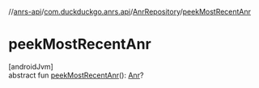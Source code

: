 //[anrs-api](../../../index.md)/[com.duckduckgo.anrs.api](../index.md)/[AnrRepository](index.md)/[peekMostRecentAnr](peek-most-recent-anr.md)

# peekMostRecentAnr

[androidJvm]\
abstract fun [peekMostRecentAnr](peek-most-recent-anr.md)(): [Anr](../-anr/index.md)?
